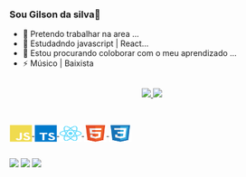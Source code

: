    ### Sou Gilson da silva👋


- 🔭 Pretendo trabalhar na area ...
- 🌱 Estudadndo javascript | React...
- 🤔 Estou procurando coloborar com o meu aprendizado ...
- ⚡ Músico | Baixista

##
<div align="center">
  <a href="https://github.com/gilsondasilva182">
  <img height="180em" src="https://github-readme-stats.vercel.app/api?username=gilsondasilva182&show_icons=true&theme=dark&include_all_commits=true&count_private=true"/>
  <img height="180em" src="https://github-readme-stats.vercel.app/api/top-langs/?username=gilsondasilva182&layout=compact&langs_count=7&theme=dark"/>
</div>
  
  ##
  <div style="display: inline_block"><br>
  <img align="center" alt="GSS-Js" height="30" width="40" src="https://raw.githubusercontent.com/devicons/devicon/master/icons/javascript/javascript-plain.svg">
  <img align="center" alt="GSS-Ts" height="30" width="40" src="https://raw.githubusercontent.com/devicons/devicon/master/icons/typescript/typescript-plain.svg">
  <img align="center" alt="GSS-React" height="30" width="40" src="https://raw.githubusercontent.com/devicons/devicon/master/icons/react/react-original.svg">
  <img align="center" alt="GSS-HTML" height="30" width="40" src="https://raw.githubusercontent.com/devicons/devicon/master/icons/html5/html5-original.svg">
  <img align="center" alt="GSS-CSS" height="30" width="40" src="https://raw.githubusercontent.com/devicons/devicon/master/icons/css3/css3-original.svg">
</div>
  
  ##
 
<div>
 <a href="https://instagram.com/gilsondasilva" target="_blank"><img src="https://img.shields.io/badge/-Instagram-%23E4405F?style=for-the-badge&logo=instagram&logoColor=white" target="_blank"></a>
  <a href = "mailto:contatoragilsondasilva182@gmail.com"><img src="https://img.shields.io/badge/-Gmail-%23333?style=for-the-badge&logo=gmail&logoColor=white" target="_blank"></a>
  <a href="https://www.linkedin.com/in/linkedin.com/in/gilson-da-silva-563616167" target="_blank"><img src="https://img.shields.io/badge/-LinkedIn-%230077B5?style=for-the-badge&logo=linkedin&logoColor=white" target="_blank"></a> 
 
    
 </div>   

